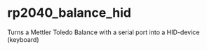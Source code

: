 # rp2040_balance_hid
Turns a Mettler Toledo Balance with a serial port into a HID-device (keyboard)
